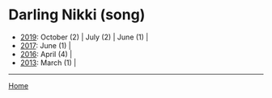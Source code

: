 # Darling Nikki (song)

  * [2019](./darling-nikki-song-2019.md): 
      October (2) | 
      July (2) | 
      June (1) | 
  * [2017](./darling-nikki-song-2017.md): 
      June (1) | 
  * [2016](./darling-nikki-song-2016.md): 
      April (4) | 
  * [2013](./darling-nikki-song-2013.md): 
      March (1) | 

----

[Home](../)
